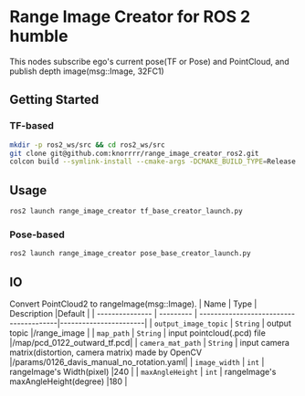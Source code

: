 # Range Image Creator for ROS 2 humble
This nodes subscribe ego's current pose(TF or Pose) and PointCloud, and publish depth image(msg::Image, 32FC1)

## Getting Started
### TF-based 
```bash
mkdir -p ros2_ws/src && cd ros2_ws/src
git clone git@github.com:knorrrr/range_image_creator_ros2.git
colcon build --symlink-install --cmake-args -DCMAKE_BUILD_TYPE=Release
```

## Usage 
```bash
ros2 launch range_image_creator tf_base_creator_launch.py
```
### Pose-based 
```bash
ros2 launch range_image_creator pose_base_creator_launch.py
```

## IO

Convert PointCloud2 to rangeImage(msg::Image).
| Name                     | Type      | Description                            |Default                |
| ---------------          | --------- | ---------------------------------------|-----------------------|
| `output_image_topic`     | `String`  | output topic                           |/range_image           |
| `map_path`               | `String`  | input pointcloud(.pcd) file            |<ws>/map/pcd_0122_outward_tf.pcd|
| `camera_mat_path`         | `String`  | input camera matrix(distortion, camera matrix) made by OpenCV |<ws>/params/0126_davis_manual_no_rotation.yaml|
| `image_width`            | `int`   | rangeImage's Width(pixel)                |240                 |
| `maxAngleHeight`         | `int`   | rangeImage's maxAngleHeight(degree)      |180                |
